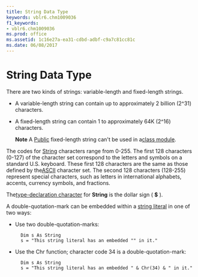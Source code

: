 ```yaml
---
title: String Data Type
keywords: vblr6.chm1009036
f1_keywords:
- vblr6.chm1009036
ms.prod: office
ms.assetid: 1c16e27a-ea31-cdbd-adbf-c9a7c81cc81c
ms.date: 06/08/2017
---
```



# String Data Type

There are two kinds of strings: variable-length and fixed-length strings.

- A variable-length string can contain up to approximately 2 billion (2^31) characters.
    
- A fixed-length string can contain 1 to approximately 64K (2^16) characters.
    
    **Note**  A [Public](vbe-glossary.md) fixed-length string can't be used in a[class module](vbe-glossary.md).

The codes for [String](vbe-glossary.md) characters range from 0-255. The first 128 characters (0-127) of the character set correspond to the letters and symbols on a standard U.S. keyboard. These first 128 characters are the same as those defined by the[ASCII](vbe-glossary.md) character set. The second 128 characters (128-255) represent special characters, such as letters in international alphabets, accents, currency symbols, and fractions.

The[type-declaration character](vbe-glossary.md) for **String** is the dollar sign ( **$** ).

A double-quotation-mark can be embedded within a [string literal](vbe-glossary.md#string-literal) in one of two ways:

- Use two double-quotation-marks:

        Dim s As String
        s = "This string literal has an embedded "" in it."

- Use the Chr function; character code 34 is a double-quotation-mark:

        Dim s As String
        s = "This string literal has an embedded " & Chr(34) & " in it."
